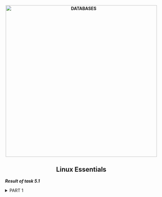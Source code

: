 <h4 align="center"> 
  <img alt="DATABASES" src="https://commons.bmstu.wiki/images/b/be/Linux-3_6.png" width="500"> 
</h4>
<h2 align="center"> Linux Essentials </h2>

***Result of task 5.1*** <br>

<details><summary>PART 1</summary><br>
1. Log in to the system as root user. <br>
```
sudo su
```
<br>
2. Password change is performed using the passwd utility. This is a very powerful utility, it allows you not only to change your password, but also to manage its lifetime and see the status of passwords.<br>
More information can be found <a href="https://losst.ru/kak-smenit-parol-v-linux">here.</a> <br>
The command 'passwd' makes changes to such files after executing:<br>
```
/etc/passwd - user accaunts information
/etc/shadow - passwords are stored here encrypted
/etc/pam.d/passwd - Pluggable  Authentication Modules(PAM) for passwd.
```
<br>
  <img alt="" src="https://github.com/zinchenko-ihor/DevOps_online_Kyiv_2021Q4/blob/master/m5/Task5.1/IMG/Root_chng_psswd.png"> <br>
